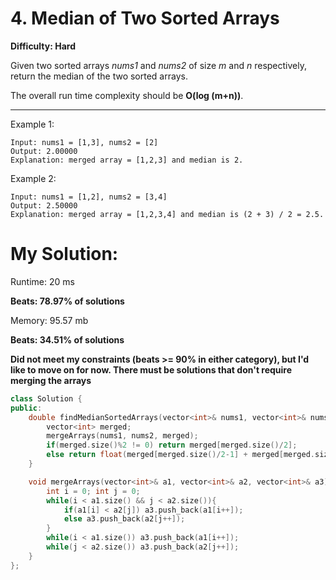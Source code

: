# 4. Median of Two Sorted Arrays

**Difficulty: Hard**

Given two sorted arrays *nums1* and *nums2* of size *m* and *n* respectively, return the median of the two sorted arrays.

The overall run time complexity should be **O(log (m+n))**.

---

Example 1:  

    Input: nums1 = [1,3], nums2 = [2]
    Output: 2.00000
    Explanation: merged array = [1,2,3] and median is 2.

Example 2:  

    Input: nums1 = [1,2], nums2 = [3,4]
    Output: 2.50000
    Explanation: merged array = [1,2,3,4] and median is (2 + 3) / 2 = 2.5.

# My Solution:

Runtime: 20 ms

**Beats: 78.97% of solutions**

Memory: 95.57 mb

**Beats: 34.51% of solutions**

**Did not meet my constraints (beats >= 90% in either category), but I'd like to move on for now. There must be solutions that don't require merging the arrays**

```C++
class Solution {
public:
    double findMedianSortedArrays(vector<int>& nums1, vector<int>& nums2) {
        vector<int> merged;
        mergeArrays(nums1, nums2, merged);
        if(merged.size()%2 != 0) return merged[merged.size()/2];
        else return float(merged[merged.size()/2-1] + merged[merged.size()/2])/2;
    }

    void mergeArrays(vector<int>& a1, vector<int>& a2, vector<int>& a3){
        int i = 0; int j = 0;
        while(i < a1.size() && j < a2.size()){
            if(a1[i] < a2[j]) a3.push_back(a1[i++]);
            else a3.push_back(a2[j++]);
        }
        while(i < a1.size()) a3.push_back(a1[i++]);
        while(j < a2.size()) a3.push_back(a2[j++]);
    }
};
```